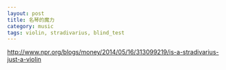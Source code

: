 ```yaml
---
layout: post
title: 名琴的魔力
category: music
tags: violin, stradivarius, blind_test
---
```



http://www.npr.org/blogs/money/2014/05/16/313099219/is-a-stradivarius-just-a-violin

